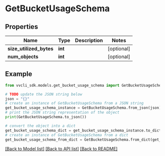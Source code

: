 # GetBucketUsageSchema


## Properties

Name | Type | Description | Notes
------------ | ------------- | ------------- | -------------
**size_utilized_bytes** | **int** |  | [optional] 
**num_objects** | **int** |  | [optional] 

## Example

```python
from vvcli_sdk.models.get_bucket_usage_schema import GetBucketUsageSchema

# TODO update the JSON string below
json = "{}"
# create an instance of GetBucketUsageSchema from a JSON string
get_bucket_usage_schema_instance = GetBucketUsageSchema.from_json(json)
# print the JSON string representation of the object
print(GetBucketUsageSchema.to_json())

# convert the object into a dict
get_bucket_usage_schema_dict = get_bucket_usage_schema_instance.to_dict()
# create an instance of GetBucketUsageSchema from a dict
get_bucket_usage_schema_from_dict = GetBucketUsageSchema.from_dict(get_bucket_usage_schema_dict)
```
[[Back to Model list]](../README.md#documentation-for-models) [[Back to API list]](../README.md#documentation-for-api-endpoints) [[Back to README]](../README.md)


